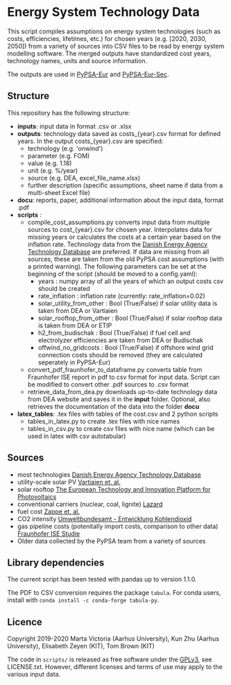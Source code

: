 # Energy System Technology Data

This script compiles assumptions on energy system technologies (such
as costs, efficiencies, lifetimes, etc.)  for chosen years
(e.g. [2020, 2030, 2050]) from a variety of sources into CSV files to
be read by energy system modelling software. The merged outputs have
standardized cost years, technology names, units and source information.


The outputs are used in
[PyPSA-Eur](https://github.com/PyPSA/pypsa-eur) and
[PyPSA-Eur-Sec](https://github.com/PyPSA/pypsa-eur-sec).

## Structure

This repository has the following structure:

* **inputs**: input data in format .csv or .xlsx
* **outputs**: technology data saved as costs_{year}.csv format for defined years.
               In the output costs_{year}.csv are specified:
  * technology (e.g. 'onwind')
  * parameter (e.g. FOM)
  * value (e.g. 1.18)
  * unit (e.g. %/year)
  * source (e.g. DEA, excel_file_name.xlsx)
  * further description (specific assumptions, sheet name if data from a multi-sheet Excel file)
* **docu**: reports, paper, additional information about the input data, format .pdf
* **scripts** :
  * compile_cost_assumptions.py
    converts input data from multiple sources to cost_{year}.csv for chosen year. Interpolates data for missing years or calculates the costs at a certain year based on the inflation rate. Technology data from the [Danish Energy Agency Technology Database](https://ens.dk/en/our-services/projections-and-models/technology-data) are preferred.
If data are missing from all sources, these are taken from the old PyPSA cost
assumptions (with a printed warning).
The following parameters can be set at the beginning of the script (should be moved to a config.yaml):
      * years : numpy array of all the years of which an output costs csv should be created
      * rate_inflation : inflation rate (currently: rate_inflation=0.02)
      * solar_utility_from_other : Bool (True/False) if solar utility data is taken from DEA or Vartiaien
      * solar_rooftop_from_other : Bool (True/False) if solar rooftop data is taken from DEA or ETIP
      * h2_from_budischak : Bool (True/False) if fuel cell and electrolyzer efficiencies are taken from DEA or Budischak
      * offwind_no_gridcosts : Bool (True/False) if offshore wind grid connection costs should be removed (they are calculated seperately in PyPSA-Eur)
  * convert_pdf_fraunhofer_to_dataframe.py
  converts table from Fraunhofer ISE report in pdf to csv format for input data. Script can be modified to convert other .pdf sources to .csv format
  * retrieve_data_from_dea.py
  downloads up-to-date technology data from DEA website and saves it in the **input** folder. Optional, also retrieves the documentation of the data into the folder **docu**
* **latex_tables**: .tex files with tables of the cost.csv and 2 python scripts
  * tables_in_latex.py to create .tex files with nice names
  * tables_in_csv.py to create csv files with nice name (which can be used in latex with csv autotabular)


## Sources

* most technologies
   [Danish Energy Agency Technology Database](https://ens.dk/en/our-services/projections-and-models/technology-data)
* utility-scale solar PV
  [Vartiaien et. al.](https://onlinelibrary.wiley.com/doi/full/10.1002/pip.3189)
* solar rooftop
  [The European Technology and Innovation Platform for Photovoltaics](https://etip-pv.eu/)
* conventional carriers (nuclear, coal, lignite)
  [Lazard](https://www.lazard.com/media/451086/lazards-levelized-cost-of-energy-version-130-vf.pdf)
* fuel cost
  [Zappe et. al.](https://doi.org/10.1016/j.apenergy.2018.08.109)
* CO2 intensity
  [Umweltbundesamt - Entwicklung Kohlendioxid](https://www.umweltbundesamt.de/publikationen/entwicklung-der-spezifischen-kohlendioxid-5)
* gas pipeline costs (potenitally import costs, comparison to other data)
  [Fraunhofer ISE Studie](https://www.ise.fraunhofer.de/de/veroeffentlichungen/studien/wege-zu-einem-klimaneutralen-energiesystem.html)
* Older data collected by the PyPSA team from a variety of sources


## Library dependencies

The current script has been tested with pandas up to version 1.1.0.

The PDF to CSV conversion requires the package `tabula`. For conda users, install with `conda install -c conda-forge tabula-py`.

## Licence

Copyright 2019-2020 Marta Victoria (Aarhus University), Kun Zhu
(Aarhus University), Elisabeth Zeyen (KIT), Tom Brown (KIT)

The code in `scripts/` is released as free software under the
[GPLv3](http://www.gnu.org/licenses/gpl-3.0.en.html), see LICENSE.txt.
However, different licenses and terms of use may apply to the various
input data.
